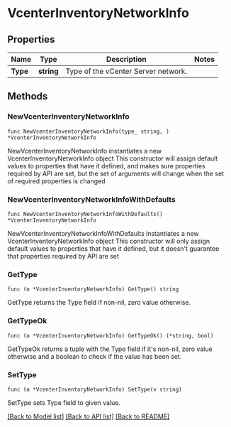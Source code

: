 # VcenterInventoryNetworkInfo

## Properties

Name | Type | Description | Notes
------------ | ------------- | ------------- | -------------
**Type** | **string** | Type of the vCenter Server network. | 

## Methods

### NewVcenterInventoryNetworkInfo

`func NewVcenterInventoryNetworkInfo(type_ string, ) *VcenterInventoryNetworkInfo`

NewVcenterInventoryNetworkInfo instantiates a new VcenterInventoryNetworkInfo object
This constructor will assign default values to properties that have it defined,
and makes sure properties required by API are set, but the set of arguments
will change when the set of required properties is changed

### NewVcenterInventoryNetworkInfoWithDefaults

`func NewVcenterInventoryNetworkInfoWithDefaults() *VcenterInventoryNetworkInfo`

NewVcenterInventoryNetworkInfoWithDefaults instantiates a new VcenterInventoryNetworkInfo object
This constructor will only assign default values to properties that have it defined,
but it doesn't guarantee that properties required by API are set

### GetType

`func (o *VcenterInventoryNetworkInfo) GetType() string`

GetType returns the Type field if non-nil, zero value otherwise.

### GetTypeOk

`func (o *VcenterInventoryNetworkInfo) GetTypeOk() (*string, bool)`

GetTypeOk returns a tuple with the Type field if it's non-nil, zero value otherwise
and a boolean to check if the value has been set.

### SetType

`func (o *VcenterInventoryNetworkInfo) SetType(v string)`

SetType sets Type field to given value.



[[Back to Model list]](../README.md#documentation-for-models) [[Back to API list]](../README.md#documentation-for-api-endpoints) [[Back to README]](../README.md)


